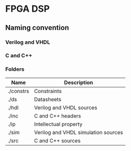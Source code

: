 # FPGA DSP

## Naming convention

### Verilog and VHDL

### C and C++

### Folders

| Name      | Description                         |
| --------- | ----------------------------------- |
| ./constrs | Constraints                         |
| ./ds      | Datasheets                          |
| ./hdl     | Verilog and VHDL sources            |
| ./inc     | C and C++ headers                   |
| ./ip      | Intellectual property               |
| ./sim     | Verilog and VHDL simulation sources |
| ./src     | C and C++ sources                   |
